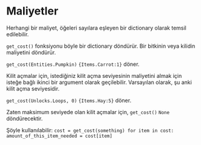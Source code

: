 # Maliyetler
Herhangi bir maliyet, öğeleri sayılara eşleyen bir dictionary olarak temsil edilebilir.

`get_cost()` fonksiyonu böyle bir dictionary döndürür. Bir bitkinin veya kilidin maliyetini döndürür.

`get_cost(Entities.Pumpkin)`
`{Items.Carrot:1}` döner.

Kilit açmalar için, istediğiniz kilit açma seviyesinin maliyetini almak için isteğe bağlı ikinci bir argument olarak geçilebilir. Varsayılan olarak, şu anki kilit açma seviyesidir.

`get_cost(Unlocks.Loops, 0)`
`{Items.Hay:5}` döner.

Zaten maksimum seviyede olan kilit açmalar için, `get_cost()` `None` döndürecektir.

Şöyle kullanılabilir:
`cost = get_cost(something)
for item in cost:
	amount_of_this_item_needed = cost[item]`